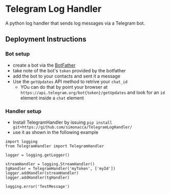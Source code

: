 # Telegram Log Handler

A python log handler that sends log messages via a Telegram bot.

## Deployment Instructions

### Bot setup
* create a bot via the [BotFather](https://telegram.me/botfather)
* take note of the bot's `token` provided by the botfather
* add the bot to your contacts and sent it a message
* Use the `getUpdates` API method to retrive your `chat_id`
  * YOu can do that by point your browser at `https://api.telegram.org/bot{token}/getUpdates` and look for an `id` element inside a `chat` element

### Handler setup

* Install TelegramHandler by issuing `pip install git+https://github.com/simonacca/TelegramLogHandler/`  
* use it as shown in the following example

```
import logging
from TelegramHandler import TelegramHandler

logger = logging.getLogger()

streamHandler = logging.StreamHandler()
tgHandler = TelegramHandler('myToken', ['myId'])
logger.addHandler(streamHandler)
logger.addHandler(tgHandler)

logging.error('TestMessage')
```
